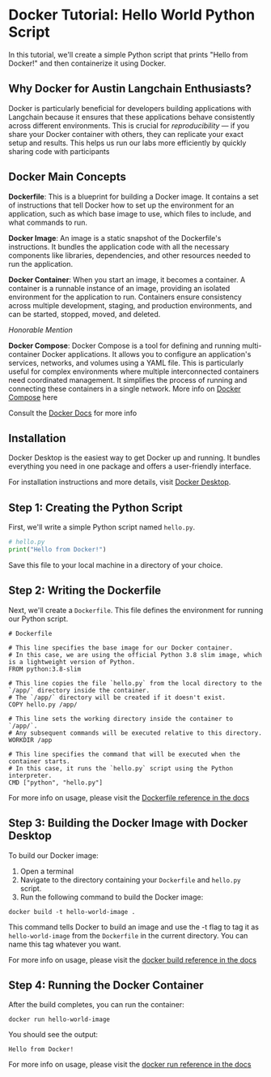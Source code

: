 # Docker Tutorial: Hello World Python Script

In this tutorial, we'll create a simple Python script that prints "Hello from Docker!" and then containerize it using Docker.

## Why Docker for Austin Langchain Enthusiasts?

Docker is particularly beneficial for developers building applications with Langchain because it ensures that these applications behave consistently across different environments. This is crucial for *reproducibility* — if you share your Docker container with others, they can replicate your exact setup and results. This helps us run our labs more efficiently by quickly sharing code with participants

## Docker Main Concepts

**Dockerfile**: This is a blueprint for building a Docker image. It contains a set of instructions that tell Docker how to set up the environment for an application, such as which base image to use, which files to include, and what commands to run.

**Docker Image**: An image is a static snapshot of the Dockerfile's instructions. It bundles the application code with all the necessary components like libraries, dependencies, and other resources needed to run the application.

**Docker Container**: When you start an image, it becomes a container. A container is a runnable instance of an image, providing an isolated environment for the application to run. Containers ensure consistency across multiple development, staging, and production environments, and can be started, stopped, moved, and deleted.

*Honorable Mention*

**Docker Compose**: Docker Compose is a tool for defining and running multi-container Docker applications. It allows you to configure an application's services, networks, and volumes using a YAML file. This is particularly useful for complex environments where multiple interconnected containers need coordinated management. It simplifies the process of running and connecting these containers in a single network. More info on [Docker Compose](https://docs.docker.com/compose/) here

Consult the [Docker Docs](https://docs.docker.com/guides/get-started/) for more info

## Installation

Docker Desktop is the easiest way to get Docker up and running. It bundles everything you need in one package and offers a user-friendly interface.

For installation instructions and more details, visit [Docker Desktop](https://www.docker.com/products/docker-desktop/).

## Step 1: Creating the Python Script

First, we'll write a simple Python script named `hello.py`.

```python
# hello.py
print("Hello from Docker!")
```

Save this file to your local machine in a directory of your choice.

## Step 2: Writing the Dockerfile

Next, we'll create a `Dockerfile`. This file defines the environment for running our Python script.

```shell
# Dockerfile

# This line specifies the base image for our Docker container.
# In this case, we are using the official Python 3.8 slim image, which is a lightweight version of Python.
FROM python:3.8-slim

# This line copies the file `hello.py` from the local directory to the `/app/` directory inside the container.
# The `/app/` directory will be created if it doesn't exist.
COPY hello.py /app/

# This line sets the working directory inside the container to `/app/`.
# Any subsequent commands will be executed relative to this directory.
WORKDIR /app

# This line specifies the command that will be executed when the container starts.
# In this case, it runs the `hello.py` script using the Python interpreter.
CMD ["python", "hello.py"]
```

For more info on usage, please visit the [Dockerfile reference in the docs](https://docs.docker.com/engine/reference/builder/)

## Step 3: Building the Docker Image with Docker Desktop

To build our Docker image:

1. Open a terminal
2. Navigate to the directory containing your `Dockerfile` and `hello.py` script.
3. Run the following command to build the Docker image:

```shell
docker build -t hello-world-image .
```

This command tells Docker to build an image and use the -t flag to tag it as `hello-world-image` from the `Dockerfile` in the current directory. You can name this tag whatever you want.

For more info on usage, please visit the [docker build reference in the docs](https://docs.docker.com/engine/reference/commandline/build/)

## Step 4: Running the Docker Container

After the build completes, you can run the container:

```shell
docker run hello-world-image
```

You should see the output:

```shell
Hello from Docker!
```
For more info on usage, please visit the [docker run reference in the docs](https://docs.docker.com/engine/reference/commandline/run/)